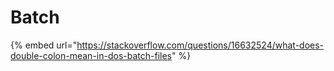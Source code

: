 # Batch

{% embed url="https://stackoverflow.com/questions/16632524/what-does-double-colon-mean-in-dos-batch-files" %}
